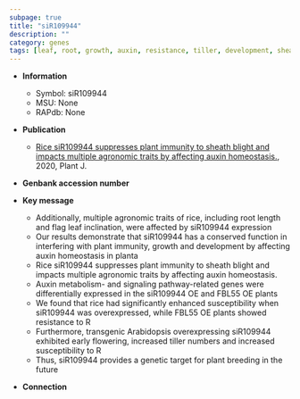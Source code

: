 ```yaml
---
subpage: true
title: "siR109944"
description: ""
category: genes
tags: [leaf, root, growth, auxin, resistance, tiller, development, sheath, blight, homeostasis, breeding, immunity, tiller number, root length]
---
```


* **Information**  
    + Symbol: siR109944  
    + MSU: None  
    + RAPdb: None  

* **Publication**  
    + [Rice siR109944 suppresses plant immunity to sheath blight and impacts multiple agronomic traits by affecting auxin homeostasis.](http://www.ncbi.nlm.nih.gov/pubmed?term=Rice+siR109944+suppresses+plant+immunity+to+sheath+blight+and+impacts+multiple+agronomic+traits+by+affecting+auxin+homeostasis.%5BTitle%5D), 2020, Plant J.

* **Genbank accession number**  

* **Key message**  
    + Additionally, multiple agronomic traits of rice, including root length and flag leaf inclination, were affected by siR109944 expression
    + Our results demonstrate that siR109944 has a conserved function in interfering with plant immunity, growth and development by affecting auxin homeostasis in planta
    + Rice siR109944 suppresses plant immunity to sheath blight and impacts multiple agronomic traits by affecting auxin homeostasis.
    + Auxin metabolism- and signaling pathway-related genes were differentially expressed in the siR109944 OE and FBL55 OE plants
    + We found that rice had significantly enhanced susceptibility when siR109944 was overexpressed, while FBL55 OE plants showed resistance to R
    + Furthermore, transgenic Arabidopsis overexpressing siR109944 exhibited early flowering, increased tiller numbers and increased susceptibility to R
    + Thus, siR109944 provides a genetic target for plant breeding in the future

* **Connection**  



